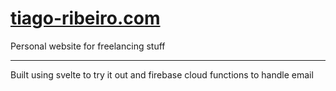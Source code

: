 # [tiago-ribeiro.com](https://tiago-ribeiro.com)

Personal website for freelancing stuff

---

Built using svelte to try it out and firebase cloud functions to handle email
